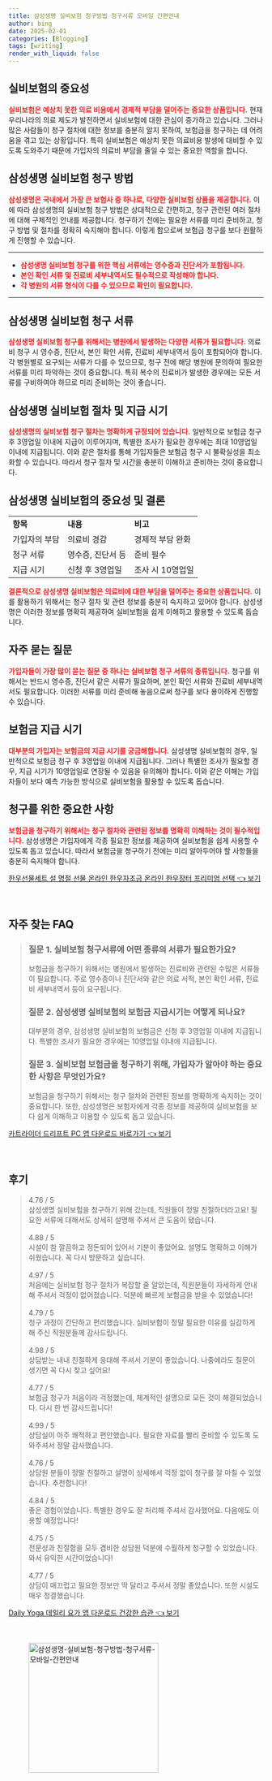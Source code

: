 ```yaml
---
title: 삼성생명 실비보험 청구방법 청구서류 모바일 간편안내
author: bing
date: 2025-02-01
categories: [Blogging]
tags: [writing]
render_with_liquid: false
---
```



<h2 id='실비보험의 중요성'>실비보험의 중요성</h2>

<p><b><span style="color: #ee2323;">실비보험은 예상치 못한 의료 비용에서 경제적 부담을 덜어주는 중요한 상품입니다.</span></b> 현재 우리나라의 의료 제도가 발전하면서 실비보험에 대한 관심이 증가하고 있습니다. 그러나 많은 사람들이 청구 절차에 대한 정보를 충분히 알지 못하여, 보험금을 청구하는 데 어려움을 겪고 있는 상황입니다. 특히 실비보험은 예상치 못한 의료비용 발생에 대비할 수 있도록 도와주기 때문에 가입자의 의료비 부담을 줄일 수 있는 중요한 역할을 합니다.</p>

<h2 id='삼성생명 실비보험 청구 방법'>삼성생명 실비보험 청구 방법</h2>

<p><b><span style="color: #ee2323;">삼성생명은 국내에서 가장 큰 보험사 중 하나로, 다양한 실비보험 상품을 제공합니다.</span></b> 이에 따라 삼성생명의 실비보험 청구 방법은 상대적으로 간편하고, 청구 관련된 여러 절차에 대해 구체적인 안내를 제공합니다. 청구하기 전에는 필요한 서류를 미리 준비하고, 청구 방법 및 절차를 정확히 숙지해야 합니다. 이렇게 함으로써 보험금 청구를 보다 원활하게 진행할 수 있습니다.</p>

<hr />

<ul>
    <li><b><span style="color: #ee2323;">삼성생명 실비보험 청구를 위한 핵심 서류에는 영수증과 진단서가 포함됩니다.</span></b></li>
    <li><b><span style="color: #ee2323;">본인 확인 서류 및 진료비 세부내역서도 필수적으로 작성해야 합니다.</span></b></li>
    <li><b><span style="color: #ee2323;">각 병원의 서류 형식이 다를 수 있으므로 확인이 필요합니다.</span></b></li>
</ul>

<hr />

<h2 id='삼성생명 실비보험 청구 서류'>삼성생명 실비보험 청구 서류</h2>

<p><b><span style="color: #ee2323;">삼성생명 실비보험 청구를 위해서는 병원에서 발생하는 다양한 서류가 필요합니다.</span></b> 의료비 청구 시 영수증, 진단서, 본인 확인 서류, 진료비 세부내역서 등이 포함되어야 합니다. 각 병원별로 요구되는 서류가 다를 수 있으므로, 청구 전에 해당 병원에 문의하여 필요한 서류를 미리 파악하는 것이 중요합니다. 특히 복수의 진료비가 발생한 경우에는 모든 서류를 구비하여야 하므로 미리 준비하는 것이 좋습니다.</p>

<h2 id='삼성생명 실비보험 절차 및 지급 시기'>삼성생명 실비보험 절차 및 지급 시기</h2>

<p><b><span style="color: #ee2323;">삼성생명의 실비보험 청구 절차는 명확하게 규정되어 있습니다.</span></b> 일반적으로 보험금 청구 후 3영업일 이내에 지급이 이루어지며, 특별한 조사가 필요한 경우에는 최대 10영업일 이내에 지급됩니다. 이와 같은 절차를 통해 가입자들은 보험금 청구 시 불확실성을 최소화할 수 있습니다. 따라서 청구 절차 및 시간을 충분히 이해하고 준비하는 것이 중요합니다.</p>

<h2 id='삼성생명 실비보험의 중요성 및 결론'>삼성생명 실비보험의 중요성 및 결론</h2>

<table>
    <tr>
        <td><b>항목</b></td>
        <td><b>내용</b></td>
        <td><b>비고</b></td>
    </tr>
    <tr>
        <td>가입자의 부담</td>
        <td>의료비 경감</td>
        <td>경제적 부담 완화</td>
    </tr>
    <tr>
        <td>청구 서류</td>
        <td>영수증, 진단서 등</td>
        <td>준비 필수</td>
    </tr>
    <tr>
        <td>지급 시기</td>
        <td>신청 후 3영업일</td>
        <td>조사 시 10영업일</td>
    </tr>
</table>

<p><b><span style="color: #ee2323;">결론적으로 삼성생명 실비보험은 의료비에 대한 부담을 덜어주는 중요한 상품입니다.</span></b> 이를 활용하기 위해서는 청구 절차 및 관련 정보를 충분히 숙지하고 있어야 합니다. 삼성생명은 이러한 정보를 명확히 제공하여 실비보험을 쉽게 이해하고 활용할 수 있도록 돕습니다.</p>

<h2 id='자주 묻는 질문'>자주 묻는 질문</h2>

<p><b><span style="color: #ee2323;">가입자들이 가장 많이 묻는 질문 중 하나는 실비보험 청구 서류의 종류입니다.</span></b> 청구를 위해서는 반드시 영수증, 진단서 같은 서류가 필요하며, 본인 확인 서류와 진료비 세부내역서도 필요합니다. 이러한 서류를 미리 준비해 놓음으로써 청구를 보다 용이하게 진행할 수 있습니다.</p>

<h2 id='보험금 지급 시기'>보험금 지급 시기</h2>

<p><b><span style="color: #ee2323;">대부분의 가입자는 보험금의 지급 시기를 궁금해합니다.</span></b> 삼성생명 실비보험의 경우, 일반적으로 보험금 청구 후 3영업일 이내에 지급됩니다. 그러나 특별한 조사가 필요할 경우, 지급 시기가 10영업일로 연장될 수 있음을 유의해야 합니다. 이와 같은 이해는 가입자들이 보다 예측 가능한 방식으로 실비보험을 활용할 수 있도록 돕습니다.</p>

<h2 id='청구를 위한 중요한 사항'>청구를 위한 중요한 사항</h2>

<p><b><span style="color: #ee2323;">보험금을 청구하기 위해서는 청구 절차와 관련된 정보를 명확히 이해하는 것이 필수적입니다.</span></b> 삼성생명은 가입자에게 각종 필요한 정보를 제공하여 실비보험을 쉽게 사용할 수 있도록 돕고 있습니다. 따라서 보험금을 청구하기 전에는 미리 알아두어야 할 사항들을 충분히 숙지해야 합니다.</p>


<p><a class="click-button" title="한우선물세트 설 명절 선물 온라인 한우자조금 온라인 한우장터 프리미엄 선택" href="https://somered.github.io/posts/%ED%95%9C%EC%9A%B0%EC%84%A0%EB%AC%BC%EC%84%B8%ED%8A%B8-%EC%84%A4-%EB%AA%85%EC%A0%88-%EC%84%A0%EB%AC%BC-%EC%98%A8%EB%9D%BC%EC%9D%B8-%ED%95%9C%EC%9A%B0%EC%9E%90%EC%A1%B0%EA%B8%88-%EC%98%A8%EB%9D%BC%EC%9D%B8-%ED%95%9C%EC%9A%B0%EC%9E%A5%ED%84%B0-%ED%94%84%EB%A6%AC%EB%AF%B8%EC%97%84-%EC%84%A0%ED%83%9D/" rel="dofollow">한우선물세트 설 명절 선물 온라인 한우자조금 온라인 한우장터 프리미엄 선택 👈 보기</a></p><br>
<h2 id='자주_찾는_FAQ'>자주 찾는 FAQ</h2>
<div itemscope="" itemtype="https://schema.org/FAQPage"> 
<blockquote> 
<div itemscope="" itemprop="mainEntity" itemtype="https://schema.org/Question"> 
<h3 itemprop="name">질문 1. 실비보험 청구서류에 어떤 종류의 서류가 필요한가요?</h3> 
<div itemscope="" itemprop="acceptedAnswer" itemtype="https://schema.org/Answer"> 
<span itemprop="text"> 
<p>보험금을 청구하기 위해서는 병원에서 발생하는 진료비와 관련된 수많은 서류들이 필요합니다. 주로 영수증이나 진단서와 같은 의료 서적, 본인 확인 서류, 진료비 세부내역서 등이 요구됩니다.</p> 
</span> 
</div> 
</div> 
<div itemscope="" itemprop="mainEntity" itemtype="https://schema.org/Question"> 
<h3 itemprop="name">질문 2. 삼성생명 실비보험의 보험금 지급시기는 어떻게 되나요?</h3> 
<div itemscope="" itemprop="acceptedAnswer" itemtype="https://schema.org/Answer"> 
<span itemprop="text"> 
<p>대부분의 경우, 삼성생명 실비보험의 보험금은 신청 후 3영업일 이내에 지급됩니다. 특별한 조사가 필요한 경우에는 10영업일 이내에 지급됩니다.</p> 
</span> 
</div> 
</div> 
<div itemscope="" itemprop="mainEntity" itemtype="https://schema.org/Question"> 
<h3 itemprop="name">질문 3. 실비보험 보험금을 청구하기 위해, 가입자가 알아야 하는 중요한 사항은 무엇인가요?</h3> 
<div itemscope="" itemprop="acceptedAnswer" itemtype="https://schema.org/Answer"> 
<span itemprop="text"> 
<p>보험금을 청구하기 위해서는 청구 절차와 관련된 정보를 명확하게 숙지하는 것이 중요합니다. 또한, 삼성생명은 보험자에게 각종 정보를 제공하여 실비보험을 보다 쉽게 이해하고 이용할 수 있도록 돕고 있습니다.</p> 
</span> 
</div> 
</div> 
</blockquote> 
</div>
<p><a class="click-button" title="카트라이더 드리프트 PC 앱 다운로드 바로가기" href="https://somered.github.io/posts/%EC%B9%B4%ED%8A%B8%EB%9D%BC%EC%9D%B4%EB%8D%94-%EB%93%9C%EB%A6%AC%ED%94%84%ED%8A%B8-PC-%EC%95%B1-%EB%8B%A4%EC%9A%B4%EB%A1%9C%EB%93%9C-%EB%B0%94%EB%A1%9C%EA%B0%80%EA%B8%B0/" rel="dofollow">카트라이더 드리프트 PC 앱 다운로드 바로가기 👈 보기</a></p><br>
<h2 id='후기'>후기</h2>
<div itemscope itemtype="https://schema.org/Product">
  <blockquote>
  <div itemprop="review" itemscope itemtype="https://schema.org/Review">
      <div itemprop="reviewRating" itemscope itemtype="https://schema.org/Rating"> <span itemprop="ratingValue">4.76</span> / <span itemprop="bestRating">5</span> </div>
      <span itemprop="reviewBody">삼성생명 실비보험을 청구하기 위해 갔는데, 직원들이 정말 친절하더라고요! 필요한 서류에 대해서도 상세히 설명해 주셔서 큰 도움이 됐습니다.</span>
  </div>
  <br>
  <div itemprop="review" itemscope itemtype="https://schema.org/Review">
      <div itemprop="reviewRating" itemscope itemtype="https://schema.org/Rating"> <span itemprop="ratingValue">4.88</span> / <span itemprop="bestRating">5</span> </div>
      <span itemprop="reviewBody">시설이 참 깔끔하고 정돈되어 있어서 기분이 좋았어요. 설명도 명확하고 이해가 쉬웠습니다. 꼭 다시 방문하고 싶습니다.</span>
  </div>
  <br>
  <div itemprop="review" itemscope itemtype="https://schema.org/Review">
      <div itemprop="reviewRating" itemscope itemtype="https://schema.org/Rating"> <span itemprop="ratingValue">4.97</span> / <span itemprop="bestRating">5</span> </div>
      <span itemprop="reviewBody">처음에는 실비보험 청구 절차가 복잡할 줄 알았는데, 직원분들이 자세하게 안내해 주셔서 걱정이 없어졌습니다. 덕분에 빠르게 보험금을 받을 수 있었습니다!</span>
  </div>
  <br>
  <div itemprop="review" itemscope itemtype="https://schema.org/Review">
      <div itemprop="reviewRating" itemscope itemtype="https://schema.org/Rating"> <span itemprop="ratingValue">4.79</span> / <span itemprop="bestRating">5</span> </div>
      <span itemprop="reviewBody">청구 과정이 간단하고 편리했습니다. 실비보험이 정말 필요한 이유를 실감하게 해 주신 직원분들께 감사드립니다.</span>
  </div>
  <br>
  <div itemprop="review" itemscope itemtype="https://schema.org/Review">
      <div itemprop="reviewRating" itemscope itemtype="https://schema.org/Rating"> <span itemprop="ratingValue">4.98</span> / <span itemprop="bestRating">5</span> </div>
      <span itemprop="reviewBody">상담받는 내내 친절하게 응대해 주셔서 기분이 좋았습니다. 나중에라도 질문이 생기면 꼭 다시 찾고 싶어요!</span>
  </div>
  <br>
  <div itemprop="review" itemscope itemtype="https://schema.org/Review">
      <div itemprop="reviewRating" itemscope itemtype="https://schema.org/Rating"> <span itemprop="ratingValue">4.77</span> / <span itemprop="bestRating">5</span> </div>
      <span itemprop="reviewBody">보험금 청구가 처음이라 걱정했는데, 체계적인 설명으로 모든 것이 해결되었습니다. 다시 한 번 감사드립니다!</span>
  </div>
  <br>
  <div itemprop="review" itemscope itemtype="https://schema.org/Review">
      <div itemprop="reviewRating" itemscope itemtype="https://schema.org/Rating"> <span itemprop="ratingValue">4.99</span> / <span itemprop="bestRating">5</span> </div>
      <span itemprop="reviewBody">상담실이 아주 쾌적하고 편안했습니다. 필요한 자료를 빨리 준비할 수 있도록 도와주셔서 정말 감사했습니다.</span>
  </div>
  <br>
  <div itemprop="review" itemscope itemtype="https://schema.org/Review">
      <div itemprop="reviewRating" itemscope itemtype="https://schema.org/Rating"> <span itemprop="ratingValue">4.76</span> / <span itemprop="bestRating">5</span> </div>
      <span itemprop="reviewBody">상담원 분들이 정말 친절하고 설명이 상세해서 걱정 없이 청구를 잘 마칠 수 있었습니다. 추천합니다!</span>
  </div>
  <br>
  <div itemprop="review" itemscope itemtype="https://schema.org/Review">
      <div itemprop="reviewRating" itemscope itemtype="https://schema.org/Rating"> <span itemprop="ratingValue">4.84</span> / <span itemprop="bestRating">5</span> </div>
      <span itemprop="reviewBody">좋은 경험이었습니다. 특별한 경우도 잘 처리해 주셔서 감사했어요. 다음에도 이용할 예정입니다!</span>
  </div>
  <br>
  <div itemprop="review" itemscope itemtype="https://schema.org/Review">
      <div itemprop="reviewRating" itemscope itemtype="https://schema.org/Rating"> <span itemprop="ratingValue">4.75</span> / <span itemprop="bestRating">5</span> </div>
      <span itemprop="reviewBody">전문성과 친절함을 모두 겸비한 상담원 덕분에 수월하게 청구할 수 있었습니다. 와서 유익한 시간이었습니다!</span>
  </div>
  <br>
  <div itemprop="review" itemscope itemtype="https://schema.org/Review">
      <div itemprop="reviewRating" itemscope itemtype="https://schema.org/Rating"> <span itemprop="ratingValue">4.77</span> / <span itemprop="bestRating">5</span> </div>
      <span itemprop="reviewBody">상담이 매끄럽고 필요한 정보만 딱 달라고 주셔서 정말 좋았습니다. 또한 시설도 매우 청결했습니다.</span>
  </div>
  </blockquote>
</div>
<p><a class="click-button" title="Daily Yoga 데일리 요가 앱 다운로드 건강한 습관" href="https://somered.github.io/posts/Daily-Yoga-%EB%8D%B0%EC%9D%BC%EB%A6%AC-%EC%9A%94%EA%B0%80-%EC%95%B1-%EB%8B%A4%EC%9A%B4%EB%A1%9C%EB%93%9C-%EA%B1%B4%EA%B0%95%ED%95%9C-%EC%8A%B5%EA%B4%80/" rel="dofollow">Daily Yoga 데일리 요가 앱 다운로드 건강한 습관 👈 보기</a></p><br>
<figure class="image"><img src="https://somered.github.io/assets/img/thumbnail/삼성생명-실비보험-청구방법-청구서류-모바일-간편안내.webp" alt="삼성생명-실비보험-청구방법-청구서류-모바일-간편안내" width="256" height="256"></figure>
